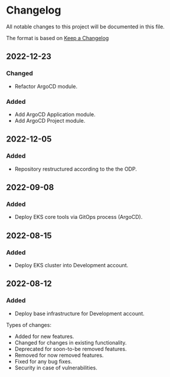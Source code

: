 # Changelog
All notable changes to this project will be documented in this file.

The format is based on [Keep a Changelog](https://keepachangelog.com/en/1.0.0/)

## 2022-12-23
### Changed
 - Refactor ArgoCD module.
### Added
 - Add ArgoCD Application module.
 - Add ArgoCD Project module.

## 2022-12-05
### Added
- Repository restructured according to the the ODP.

## 2022-09-08
### Added
- Deploy EKS core tools via GitOps process (ArgoCD).

## 2022-08-15
### Added
- Deploy EKS cluster into Development account.

## 2022-08-12
### Added
- Deploy base infrastructure for Development account.


Types of changes:
- Added for new features.
- Changed for changes in existing functionality.
- Deprecated for soon-to-be removed features.
- Removed for now removed features.
- Fixed for any bug fixes.
- Security in case of vulnerabilities.

